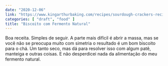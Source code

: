 ```yaml
---
date: "2020-12-06"
link: "https://www.kingarthurbaking.com/recipes/sourdough-crackers-recipe"
categories: [ "draft", "food" ]
title: "Biscoito com Fermento Natural"
---
```

Boa receita. Simples de seguir. A parte mais difícil é abrir a massa, mas se você não se preocupa muito com simetria o resultado é um bom biscoito para o chá. Um tanto seco, mas dá para resolver isso com algum patê, manteiga e outras coisas. E não desperdicei nada da alimentação do meu fermento natural.
